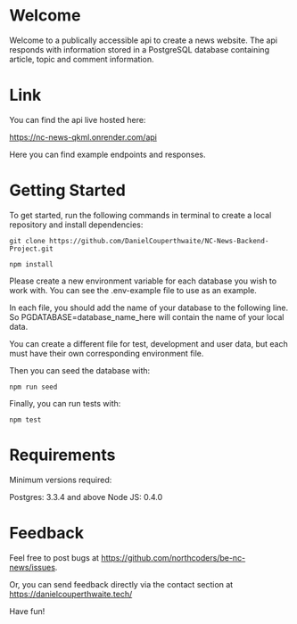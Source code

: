 # Welcome

Welcome to a publically accessible api to create a news website. The api responds with information stored in a PostgreSQL database containing article, topic and comment information.

# Link

You can find the api live hosted here:

https://nc-news-qkml.onrender.com/api

Here you can find example endpoints and responses.


# Getting Started

To get started, run the following commands in terminal to create a local repository and install dependencies:

```console
git clone https://github.com/DanielCouperthwaite/NC-News-Backend-Project.git

npm install
```

Please create a new environment variable for each database you wish to work with. You can see the .env-example file to use as an example.

In each file, you should add the name of your database to the following line. So  PGDATABASE=database_name_here will contain the name of your local data.

You can create a different file for test, development and user data, but each must have their own corresponding environment file.

Then you can seed the database with:

```console
npm run seed
```


Finally, you can run tests with:
```console
npm test
```

# Requirements

Minimum versions required: 

 Postgres: 3.3.4 and above
 Node JS: 0.4.0

# Feedback

Feel free to post bugs at https://github.com/northcoders/be-nc-news/issues.

Or, you can send feedback directly via the contact section at https://danielcouperthwaite.tech/

Have fun!

